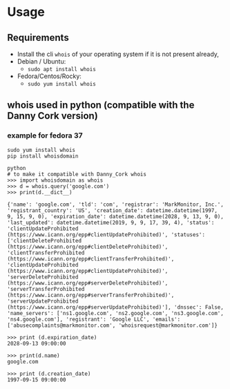 # Usage

## Requirements

  * Install the cli `whois` of your operating system if it is not present already,
  * Debian / Ubuntu:
      * `sudo apt install whois`
  * Fedora/Centos/Rocky:
      * `sudo yum install whois`

## whois used in python (compatible with the Danny Cork version)

### example for fedora 37


    sudo yum install whois
    pip install whoisdomain

    python
    # to make it compatible with Danny_Cork whois
    >>> import whoisdomain as whois
    >>> d = whois.query('google.com')
    >>> print(d.__dict__)

    {'name': 'google.com', 'tld': 'com', 'registrar': 'MarkMonitor, Inc.', 'registrant_country': 'US', 'creation_date': datetime.datetime(1997, 9, 15, 9, 0), 'expiration_date': datetime.datetime(2028, 9, 13, 9, 0), 'last_updated': datetime.datetime(2019, 9, 9, 17, 39, 4), 'status': 'clientUpdateProhibited (https://www.icann.org/epp#clientUpdateProhibited)', 'statuses': ['clientDeleteProhibited (https://www.icann.org/epp#clientDeleteProhibited)', 'clientTransferProhibited (https://www.icann.org/epp#clientTransferProhibited)', 'clientUpdateProhibited (https://www.icann.org/epp#clientUpdateProhibited)', 'serverDeleteProhibited (https://www.icann.org/epp#serverDeleteProhibited)', 'serverTransferProhibited (https://www.icann.org/epp#serverTransferProhibited)', 'serverUpdateProhibited (https://www.icann.org/epp#serverUpdateProhibited)'], 'dnssec': False, 'name_servers': ['ns1.google.com', 'ns2.google.com', 'ns3.google.com', 'ns4.google.com'], 'registrant': 'Google LLC', 'emails': ['abusecomplaints@markmonitor.com', 'whoisrequest@markmonitor.com']}

    >>> print (d.expiration_date)
    2028-09-13 09:00:00

    >>> print(d.name)
    google.com

    >>> print (d.creation_date)
    1997-09-15 09:00:00
